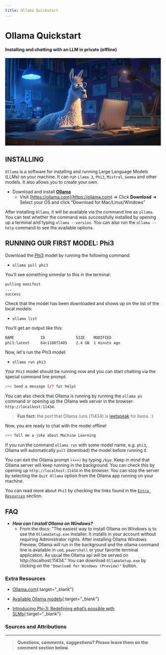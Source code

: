 ```yaml
---
title: Ollama Quickstart
---
```


# Ollama Quickstart

#### Installing and chatting with an LLM in private (offline)

![](./assets/ollama.png)

## INSTALLING

  `Ollama` is a software for installing and running Large Language Models (LLMs) on your machine. It can run `Llama 3`, `Phi3`, `Mistral`, `Gemma` and other models. It also allows you to create your own.

  - Download and install [**Ollama**](https://ollama.com/)
    - Visit [https://ollama.com](https://ollama.com) => Click **Download** => Select your OS and click "Download for Mac/Linux/Windows"

  After installing `Ollama`, it will be available via the command line as `ollama`. You can test whether the command was successfully installed by opening up a terminal and typing `ollama --version`. You can also run the `ollama --help` command to see the available options.  

## RUNNING OUR FIRST MODEL: Phi3

  Download the [Phi3](https://azure.microsoft.com/en-us/products/phi-3) model by running the following command:

  - `ollama pull phi3`

  You'll see something simmilar to this in the terminal:

  ```shell
  pulling manifest
  ...
  success
  ```

  Check that the model has been downloaded and shows up on the list of the local models:

  - `ollama list`

  You'll get an output like this:

  ```bash
  NAME            ID              SIZE    MODIFIED     
  phi3:latest     64c1188f2485    2.4 GB  1 minute ago
  ```

  Now, let's run the Phi3 model:

  - `ollama run phi3`

  Your `Phi3` model should be running now and you can start chatting via the special command line prompt:

  ```bash
  >>> Send a message (/? for help)
  ```

  You can also check that Ollama is running by running the `ollama ps` command or opening up the Ollama web server in the browser: `http://localhost:11434`.

  > **Fun fact**: the port that Ollama runs (11434) is [leetspeak](https://www.wikiwand.com/en/Leet) for llama. :)

  Now, you are ready to chat with the model offline!

  ```bash
  >>> Tell me a joke about Machine Learning
  ```

  If you run the command `ollama run` with some model name, e.g. `phi3`, Ollama will automatically `pull` (download) the model before running it.

  You can exit the Ollama prompt `(>>>)` by typing `/bye`. Keep in mind that Ollama server will keep running in the background. You can check this by opening up `http://localhost:11434` in the browser. You can stop the server by selecting the `Quit Ollama` option from the Ollama app running on your machine.

  You can read more about `Phi3` by checking the links found in the [`Extra Resources`](#extra-resources) section.

## FAQ

- ___How can I install Ollama on Windows?___
  - From the docs: "The easiest way to install Ollama on Windows is to use the `OllamaSetup.exe` installer. It installs in your account without requiring Administrator rights. After installing Ollama Windows Preview, Ollama will run in the background and the ollama command line is available in `cmd`, `powershell` or your favorite terminal application. As usual the Ollama api will be served on http://localhost:11434." You can download `OllamaSetup.exe` by clicking on the `"Download for Windows (Preview)"` button.

### Extra Resources

  - [Ollama.com](https://ollama.com/){:target="_blank"}

  - [Available Ollama models](https://ollama.com/library){:target="_blank"}

  - [Introducing Phi-3: Redefining what’s possible with SLMs](https://azure.microsoft.com/en-us/blog/introducing-phi-3-redefining-whats-possible-with-slms/){:target="_blank"}

### Sources and Attributions

---

> **Questions, comments, suggestions? Please leave them on the comment section below.**

<script src="https://utteranc.es/client.js"
  repo="in-tech-gration/WDX-180"
  issue-term="pathname"
  theme="github-dark"
  crossorigin="anonymous"
  async>
</script>